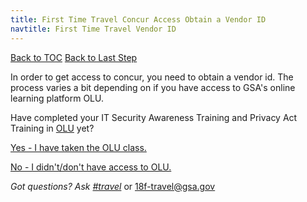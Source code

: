 ```yaml
---
title: First Time Travel Concur Access Obtain a Vendor ID
navtitle: First Time Travel Vendor ID
---
```


[Back to TOC](/travel-guide-table-of-contents)
[Back to Last Step](/first-time-travel-concur-check)

In order to get access to concur, you need to obtain a vendor id. The process varies a bit depending on if you have access to GSA's online learning platform OLU.

Have completed your  IT Security Awareness Training and Privacy Act Training in [OLU](https://gsaolu.gsa.gov/) yet?

[Yes - I have taken the OLU class. ](/first-time-travel-get-in-concur-post-olu)

[No - I didn't/don't have access to OLU.](/first-time-travel-get-in-concur-pre-olu)

*Got questions? Ask [#travel](https://gsa-tts.slack.com/messages/travel)* or [18f-travel@gsa.gov](mailto:18f-travel@gsa.gov)
